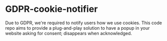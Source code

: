 # GDPR-cookie-notifier
Due to GDPR, we're required to notify users how we use cookies. This code repo aims to provide a plug-and-play solution to have a popup in your website asking for consent; disappears when acknowledged.
